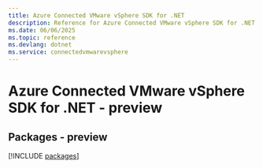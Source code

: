 ```yaml
---
title: Azure Connected VMware vSphere SDK for .NET
description: Reference for Azure Connected VMware vSphere SDK for .NET
ms.date: 06/06/2025
ms.topic: reference
ms.devlang: dotnet
ms.service: connectedvmwarevsphere
---
```

# Azure Connected VMware vSphere SDK for .NET - preview
## Packages - preview
[!INCLUDE [packages](connected-vmware-vsphere-index.md)]